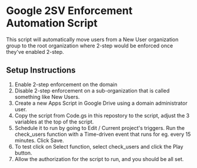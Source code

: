 # Google 2SV Enforcement Automation Script

This script will automatically move users from a New User organization group to the root organization where 2-step would be enforced once they've enabled 2-step.

## Setup Instructions

1. Enable 2-step enforcement on the domain
2. Disable 2-step enforcement on a sub-organization that is called something like New Users.
3. Create a new Apps Script in Google Drive using a domain administrator user.
4. Copy the script from Code.gs in this repostory to the script, adjust the 3 variables at the top of the script.
5. Schedule it to run by going to Edit / Current project's triggers. Run the check_users function with a Time-driven event that runs for eg. every 15 minutes. Click Save.
6. To test click on Select function, select check_users and click the Play button.
7. Allow the authorization for the script to run, and you should be all set.
